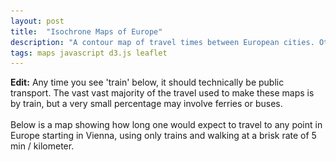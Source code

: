```yaml
---
layout: post
title:  "Isochrone Maps of Europe"
description: "A contour map of travel times between European cities. Otherwise known as an isochrone map."
tags: maps javascript d3.js leaflet 
---
```

<meta charset="utf-8"> 
<img itemprop="image" src="/img/isochrone_example.jpg" style='display:none' width=200 height=170>

<b>Edit:</b> Any time you see 'train' below, it should technically be public transport. The vast
vast majority of the travel used to make these maps is by train, but a very small percentage may
involve ferries or buses.
<br>
<br>
Below is a map showing how long one would expect to travel to any point in Europe
starting in Vienna, using only trains and walking at a brisk rate of 5 min / kilometer.
<br>
<div id="isochroneDiff" style="height: 400px; width: 550px;"></div>
<div id="isochroneDiffLegend" style="height: 40px; width: 550px;"></div>
<link rel="stylesheet" href="/css/leaflet.css">
<script src="/js/leaflet.js"></script>
<script src="/js/isochrone_diff.js"></script>
<script src="/js/conrec.js"></script>
<script src="/js/cubehelix.js"></script>
<script src="/js/tile.stamen.js"></script>

<script type="text/javascript">
drawIsochroneDiff(48.2000, 16.3667, '/jsons/isochrone_contours/vienna.json');
</script>
